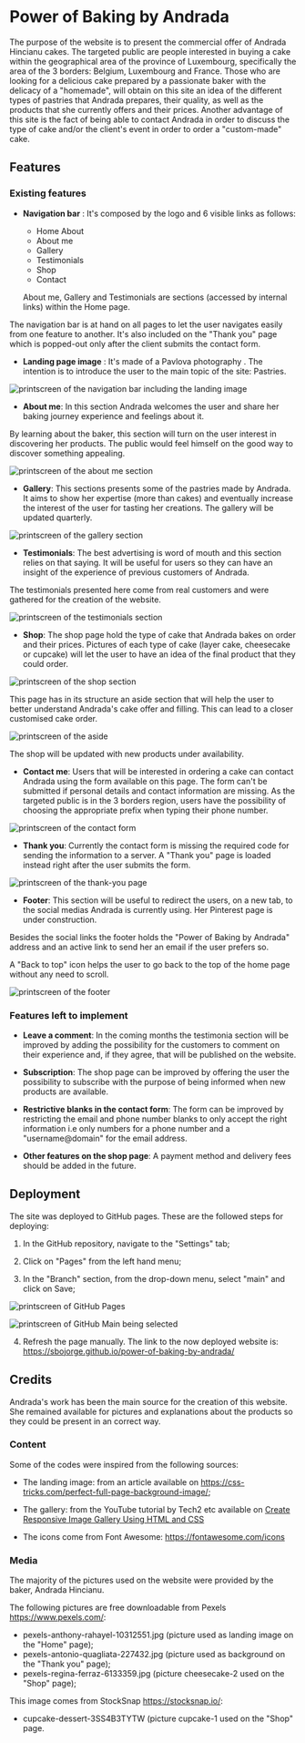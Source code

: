 # Power of Baking by Andrada

The purpose of the website is to present the commercial offer of Andrada Hincianu cakes.
The targeted public are people interested in buying a cake within the geographical area of the province of Luxembourg, specifically the area of the 3 borders: Belgium, Luxembourg and France.
Those who are looking for a delicious cake prepared by a passionate baker with the delicacy of a "homemade", will obtain on this site an idea of the different types of pastries that Andrada prepares, their quality, as well as the products that she currently offers and their prices. Another advantage of this site is the fact of being able to contact Andrada in order to discuss the type of cake and/or the client's event in order to order a "custom-made" cake.

## Features

### Existing features

* **Navigation bar** : It's composed by the logo and 6 visible links as follows:
  - Home About
  - About me
  - Gallery
  - Testimonials
  - Shop
  - Contact

  About me, Gallery and Testimonials are sections (accessed by internal links) within the Home page.

The navigation bar is at hand on all pages to let the user navigates easily from one feature to another. It's also included on the "Thank you" page which is popped-out only after the client submits the contact form.

* **Landing page image** : It's made of a Pavlova photography . The intention is to introduce the user to the main topic of the site: Pastries.

![printscreen of the navigation bar including the landing image](/assets/images/readme-pic1.webp)

* **About me**: In this section Andrada welcomes the user and share her baking journey experience and  feelings about it.

By learning about the baker, this section will turn on the user interest in discovering her products. The public would feel himself  on the good way to discover something appealing.

![printscreen of the about me section](/assets/images/readme-pic2.webp)

* **Gallery**: This sections presents some of the pastries made by Andrada.
It aims to show her expertise (more than cakes) and eventually    increase the interest of the user for tasting her creations.
The gallery will be updated quarterly.
    
![printscreen of the gallery section](/assets/images/readme-pic3.webp)

* **Testimonials**: The best advertising is word of mouth and this section relies on that saying. It will be useful for users so they can have an insight of the experience of previous  customers of Andrada.

The testimonials presented here come from real customers and were gathered for the creation of the website.

![printscreen of the testimonials section](/assets/images/readme-pic4.webp)

* **Shop**: The shop page hold the type of cake that Andrada bakes on order and their prices. Pictures of each type of cake (layer cake, cheesecake or cupcake) will let the user to have an idea of the final product that they could order.

![printscreen of the shop section](/assets/images/readme-pic5.webp)

This page has in its structure an aside section that will help the user to better understand Andrada's cake offer and filling. This can lead to a closer customised cake order.

![printscreen of the aside](/assets/images/readme-pic6.webp)

The shop will be updated with new products under availability.

* **Contact me**: Users that will be interested in ordering a cake can contact Andrada using the form available on this page.
The form can't be submitted if personal details and contact information are missing.
As the targeted public is in the 3 borders region, users have the possibility of choosing the appropriate prefix when typing their phone number.

![printscreen of the contact form](/assets/images/readme-pic7.webp)

* **Thank you**: Currently the contact form is missing the required code for sending the information to a server. A "Thank you" page is loaded instead right after the user submits the form.

![printscreen of the thank-you page](/assets/images/readme-pic8.webp)

* **Footer**: This section will be useful to redirect the users, on a new tab, to the social medias Andrada is currently using.
Her Pinterest page is under construction.

Besides the social links the footer holds the "Power of Baking by Andrada" address and an active link to send her an email if the user prefers so.

A "Back to top" icon helps the user to go back to the top of the home page without any need to scroll.

![printscreen of the footer](/assets/images/readme-pic9.webp)

### Features left to implement

* **Leave a comment**: In the coming months the testimonia section will be improved by adding the possibility for the customers to comment on their experience and, if they agree, that will be published on the website.

* **Subscription**: The shop page can be improved by offering the user the possibility to subscribe with the purpose of being informed when new products are available.

* **Restrictive blanks in the contact form**: The form can be improved by restricting the email and phone number blanks to only accept the right information i.e only numbers for a phone number and a "username@domain" for the email address.

* **Other features on the shop page**: A payment method and delivery fees should be added in the future.

## Deployment

The site was deployed to GitHub pages. These are the followed steps for deploying:

1. In the GitHub repository, navigate to the "Settings" tab;

2. Click on "Pages" from the left hand menu;

3. In the "Branch" section, from the drop-down menu, select "main" and click on Save;

![printscreen of GitHub Pages](/assets/images/readme-pic10.webp)

![printscreen of GitHub Main being selected](/assets/images/readme-pic11.webp)

4. Refresh the page manually. The link to the now deployed website is: https://sbojorge.github.io/power-of-baking-by-andrada/

## Credits

Andrada's work has been the main source for the creation of this website. 
She remained available for pictures and explanations about the products so they could be present in an correct way.

### Content

Some of the codes were inspired from the following sources:

* The landing image: from an article available on https://css-tricks.com/perfect-full-page-background-image/;

* The gallery: from the YouTube tutorial by Tech2 etc available on [Create Responsive Image Gallery Using HTML and CSS](https://www.youtube.com/watch?v=Trw_9lisYVY&t=730s)

* The icons come from Font Awesome: https://fontawesome.com/icons

### Media

The majority of the pictures used on the website were provided by the baker, Andrada Hincianu.

The following pictures are free downloadable from Pexels https://www.pexels.com/:

* pexels-anthony-rahayel-10312551.jpg (picture used as landing image on the "Home" page);
* pexels-antonio-quagliata-227432.jpg (picture used as background on the "Thank you" page);
* pexels-regina-ferraz-6133359.jpg (picture cheesecake-2 used on the "Shop" page);

This image comes from StockSnap https://stocksnap.io/:

* cupcake-dessert-3SS4B3TYTW (picture cupcake-1 used on the "Shop" page.


